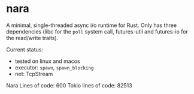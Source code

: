 # nara

A minimal, single-threaded async i/o runtime for Rust. Only has
three dependencies (libc for the `poll` system call, futures-util and futures-io
for the read/write traits).

Current status:

- tested on linux and macos
- executor: `spawn`, `spawn_blocking`
- net: TcpStream

Nara Lines of code:  600
Tokio lines of code: 82513


